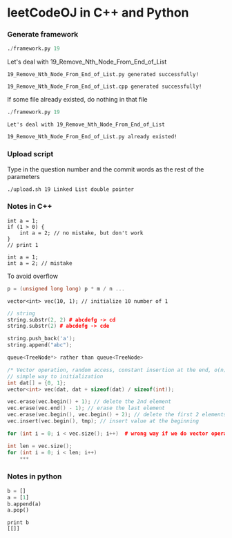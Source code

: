 # leetCodeOJ in C++ and Python


### Generate framework 

```python
./framework.py 19
```
Let's deal with 19_Remove_Nth_Node_From_End_of_List
```
19_Remove_Nth_Node_From_End_of_List.py generated successfully!

19_Remove_Nth_Node_From_End_of_List.cpp generated successfully!
```
If some file already existed, do nothing in that file
```python
./framework.py 19
```

```
Let's deal with 19_Remove_Nth_Node_From_End_of_List

19_Remove_Nth_Node_From_End_of_List.py already existed!
```

### Upload script

Type in the question number and the commit words as the rest of the parameters
```
./upload.sh 19 Linked List double pointer
```

### Notes in C++

```
int a = 1;
if (1 > 0) {
    int a = 2; // no mistake, but don't work
}
// print 1

int a = 1;
int a = 2; // mistake
```

To avoid overflow
```c++
p = (unsigned long long) p * m / n ...
```

```
vector<int> vec(10, 1); // initialize 10 number of 1
```

```cpp
// string
string.substr(2, 2) # abcdefg -> cd
string.substr(2) # abcdefg -> cde

string.push_back('a');
string.append("abc");
```
```c
queue<TreeNode*> rather than queue<TreeNode>
```


```c++
/* Vector operation, random access, constant insertion at the end, o(n) otherwise */
// simple way to initialization
int dat[] = {0, 1};
vector<int> vec(dat, dat + sizeof(dat) / sizeof(int));

vec.erase(vec.begin() + 1); // delete the 2nd element
vec.erase(vec.end() - 1); // erase the last element
vec.erase(vec.begin(), vec.begin() + 2); // delete the first 2 elements
vec.insert(vec.begin(), tmp); // insert value at the beginning

for (int i = 0; i < vec.size(); i++)  # wrong way if we do vector operations in the loop

int len = vec.size();
for (int i = 0; i < len; i++)
    ***
```

### Notes in python

```python
b = []
a = [1]
b.append(a)
a.pop()
```
```
print b
[[]]
```


